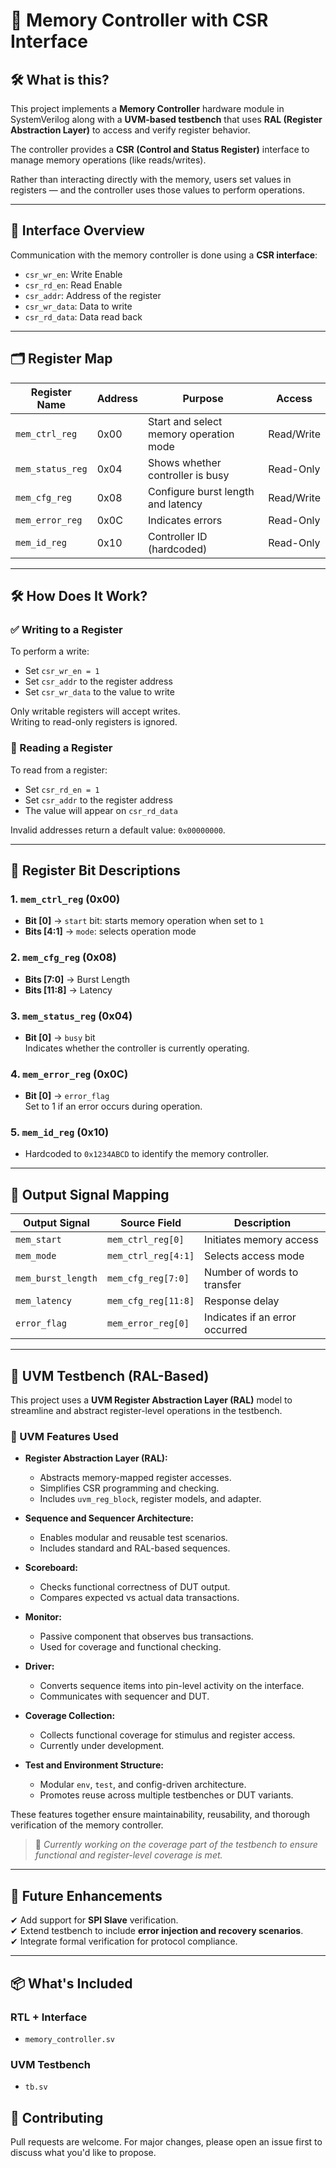 # 🧠 Memory Controller with CSR Interface

## 🛠 What is this?

This project implements a **Memory Controller** hardware module in SystemVerilog along with a **UVM-based testbench** that uses **RAL (Register Abstraction Layer)** to access and verify register behavior.

The controller provides a **CSR (Control and Status Register)** interface to manage memory operations (like reads/writes).

Rather than interacting directly with the memory, users set values in registers — and the controller uses those values to perform operations.

---

## 🧩 Interface Overview

Communication with the memory controller is done using a **CSR interface**:

- `csr_wr_en`: Write Enable  
- `csr_rd_en`: Read Enable  
- `csr_addr`: Address of the register  
- `csr_wr_data`: Data to write  
- `csr_rd_data`: Data read back  

---

## 🗂 Register Map

| Register Name   | Address | Purpose                               | Access     |
|-----------------|---------|----------------------------------------|------------|
| `mem_ctrl_reg`  | 0x00    | Start and select memory operation mode | Read/Write |
| `mem_status_reg`| 0x04    | Shows whether controller is busy       | Read-Only  |
| `mem_cfg_reg`   | 0x08    | Configure burst length and latency     | Read/Write |
| `mem_error_reg` | 0x0C    | Indicates errors                       | Read-Only  |
| `mem_id_reg`    | 0x10    | Controller ID (hardcoded)              | Read-Only  |

---

## 🛠 How Does It Work?

### ✅ Writing to a Register

To perform a write:
- Set `csr_wr_en = 1`
- Set `csr_addr` to the register address
- Set `csr_wr_data` to the value to write

Only writable registers will accept writes.  
Writing to read-only registers is ignored.

### 🔎 Reading a Register

To read from a register:
- Set `csr_rd_en = 1`
- Set `csr_addr` to the register address
- The value will appear on `csr_rd_data`

Invalid addresses return a default value: `0x00000000`.

---

## 🧮 Register Bit Descriptions

### 1. `mem_ctrl_reg` (0x00)
- **Bit [0]** → `start` bit: starts memory operation when set to `1`
- **Bits [4:1]** → `mode`: selects operation mode
  
### 2. `mem_cfg_reg` (0x08)
- **Bits [7:0]** → Burst Length
- **Bits [11:8]** → Latency

### 3. `mem_status_reg` (0x04)
- **Bit [0]** → `busy` bit  
  Indicates whether the controller is currently operating.

### 4. `mem_error_reg` (0x0C)
- **Bit [0]** → `error_flag`  
  Set to 1 if an error occurs during operation.

### 5. `mem_id_reg` (0x10)
- Hardcoded to `0x1234ABCD` to identify the memory controller.

---

## 🎯 Output Signal Mapping

| Output Signal      | Source Field          | Description                          |
|--------------------|------------------------|--------------------------------------|
| `mem_start`        | `mem_ctrl_reg[0]`      | Initiates memory access              |
| `mem_mode`         | `mem_ctrl_reg[4:1]`    | Selects access mode                  |
| `mem_burst_length` | `mem_cfg_reg[7:0]`     | Number of words to transfer          |
| `mem_latency`      | `mem_cfg_reg[11:8]`    | Response delay                       |
| `error_flag`       | `mem_error_reg[0]`     | Indicates if an error occurred       |

---

## 🧪 UVM Testbench (RAL-Based)

This project uses a **UVM Register Abstraction Layer (RAL)** model to streamline and abstract register-level operations in the testbench.

### 🚀 UVM Features Used

- **Register Abstraction Layer (RAL):**
  - Abstracts memory-mapped register accesses.
  - Simplifies CSR programming and checking.
  - Includes `uvm_reg_block`, register models, and adapter.

- **Sequence and Sequencer Architecture:**
  - Enables modular and reusable test scenarios.
  - Includes standard and RAL-based sequences.

- **Scoreboard:**
  - Checks functional correctness of DUT output.
  - Compares expected vs actual data transactions.

- **Monitor:**
  - Passive component that observes bus transactions.
  - Used for coverage and functional checking.

- **Driver:**
  - Converts sequence items into pin-level activity on the interface.
  - Communicates with sequencer and DUT.

- **Coverage Collection:**
  - Collects functional coverage for stimulus and register access.
  - Currently under development.

- **Test and Environment Structure:**
  - Modular `env`, `test`, and config-driven architecture.
  - Promotes reuse across multiple testbenches or DUT variants.

These features together ensure maintainability, reusability, and thorough verification of the memory controller.

> 🔧 *Currently working on the coverage part of the testbench to ensure functional and register-level coverage is met.*

---

## 📌 Future Enhancements  

✔ Add support for **SPI Slave** verification.  
✔ Extend testbench to include **error injection and recovery scenarios**.  
✔ Integrate formal verification for protocol compliance.  

---

## 📦 What's Included

### RTL + Interface
- `memory_controller.sv`  

### UVM Testbench 
- `tb.sv`

## 🤝 Contributing

Pull requests are welcome. For major changes, please open an issue first to discuss what you'd like to propose.
